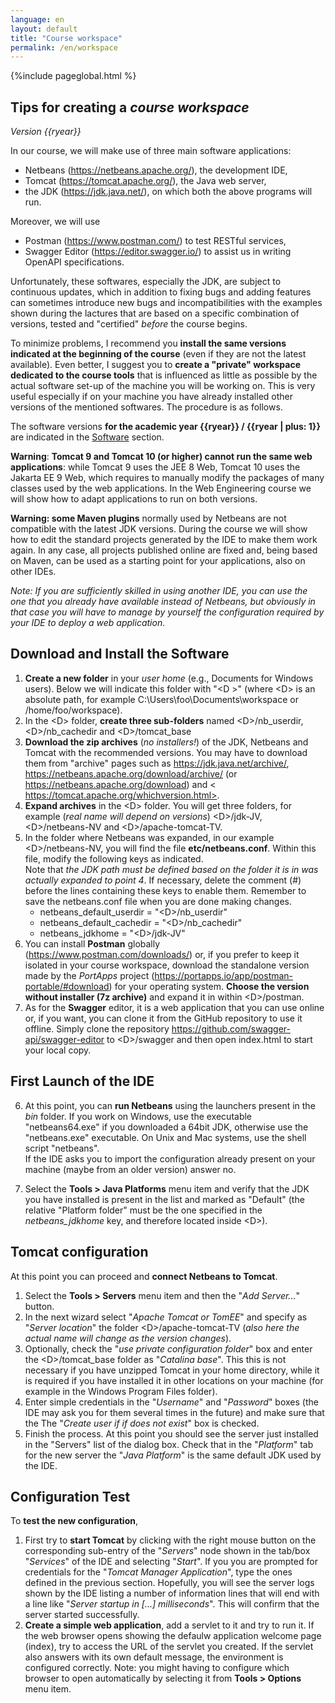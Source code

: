 ```yaml
---
language: en
layout: default
title: "Course workspace"
permalink: /en/workspace
---
```



{%include pageglobal.html %}

## Tips for creating a *course workspace* 

*Version {{ryear}}*

In our course, we will make use of three main software applications:
- Netbeans (<https://netbeans.apache.org/>), the development IDE,
- Tomcat (<https://tomcat.apache.org/>), the Java web server,
- the JDK (<https://jdk.java.net/>), on which both the above programs will run.

Moreover, we will use
- Postman (<https://www.postman.com/>) to test RESTful services,
- Swagger Editor (<https://editor.swagger.io/>) to assist us in writing OpenAPI specifications.

Unfortunately, these softwares, especially the JDK, are subject to continuous updates, which in addition to
fixing bugs and adding features can sometimes introduce new bugs
and incompatibilities with the examples shown during the lactures that are based
on a specific combination of versions, tested and "certified" *before*
the course begins.

To minimize problems, I recommend you **install the same versions indicated at the beginning of the course** 
(even if they are not the latest available). Even
better, I suggest you to **create a "private" workspace dedicated to the course tools** 
that is influenced as little as possible by the actual software set-up of the machine you will be working on. 
This is very useful especially if on your machine you have already installed other versions of the mentioned softwares. 
The procedure is as follows.

The software versions **for the academic year {{ryear}} / {{ryear | plus: 1}}** are indicated in the [Software](/en/risorse#software) section.


**Warning**: **Tomcat 9 and Tomcat 10 (or higher) cannot run the same web applications**: while Tomcat 9
uses the JEE 8 Web, Tomcat 10 uses the Jakarta EE 9 Web, which requires to manually modify the packages of many classes
used by the web applications. In the Web Engineering course we will show how to adapt
applications to run on both versions.

**Warning: some Maven plugins** normally used by Netbeans are not compatible with the latest 
JDK versions. During the course we will show how to edit the standard projects
generated by the IDE to make them work again. In any case,
all projects published online are fixed and, being based on
Maven, can be used as a starting point for your applications,
also on other IDEs.

*Note: If you are sufficiently skilled in using another IDE, you can use the one that
you already have available instead of Netbeans, but obviously in that case you will have to
manage by yourself the configuration required by your IDE to deploy a web application.*

## Download and Install the Software

1. **Create a new folder** in your *user home*
(e.g., Documents for Windows users). Below we will indicate this folder with "\<D \>"
(where \<D\> is an absolute path, for example C:\\Users\\foo\\Documents\\workspace
or /home/foo/workspace).
2. In the \<D\> folder, **create three sub-folders** named
\<D\>/nb_userdir, \<D\>/nb_cachedir and \<D\>/tomcat_base
3. **Download the zip archives** (*no installers!*) of the JDK,
Netbeans and Tomcat with the recommended versions. You may have to download them from "archive" pages
such as <https://jdk.java.net/archive/>, <https://netbeans.apache.org/download/archive/> (or <https://netbeans.apache.org/download>) 
and < https://tomcat.apache.org/whichversion.html>.
4. **Expand archives** in the \<D\> folder. You will get 
three folders, for example (*real name will depend on versions*) \<D\>/jdk-JV,
\<D\>/netbeans-NV and \<D\>/apache-tomcat-TV.
5. In the folder where Netbeans was expanded, in our example \<D\>/netbeans-NV,
you will find the file **etc/netbeans.conf**. Within this file,
modify the following keys as indicated.   
   Note that *the JDK path must be defined based on the folder it is in
was actually expanded to point 4*. If necessary, delete the
comment (#) before the lines containing these keys to enable them.
Remember to save the netbeans.conf file when you are done making changes.
   - netbeans_default_userdir = "\<D\>/nb_userdir"
   - netbeans_default_cachedir = "\<D\>/nb_cachedir"
   - netbeans_jdkhome = "\<D\>/jdk-JV"
6. You can install **Postman** globally (<https://www.postman.com/downloads/>) or, if you prefer to keep it isolated in your course workspace, download the standalone version made by the *PortApps* project (<https://portapps.io/app/postman-portable/#download>) for your operating system. **Choose the version without installer (7z archive)** and expand it in within \<D\>/postman.
7. As for the **Swagger** editor, it is a web application that you can use online or, if you want, you can clone it from the GitHub repository to use it offline. Simply clone the repository <https://github.com/swagger-api/swagger-editor> to \<D\>/swagger and then open index.html to start your local copy.   
   
## First Launch of the IDE

6. At this point, you can **run Netbeans** using the launchers
present in the *bin* folder. If you work on Windows, use the executable
"netbeans64.exe" if you downloaded a 64bit JDK, otherwise use
the "netbeans.exe" executable. On Unix and Mac systems, use the shell script
"netbeans".  
   If the IDE asks you to import the configuration already present on 
your machine (maybe from an older version) answer no.

7. Select the **Tools \> Java Platforms** menu item and
verify that the JDK you have installed is present in the list and marked
as "Default" (the relative "Platform folder" must be the one specified
in the *netbeans_jdkhome* key, and therefore located inside \<D\>).

## Tomcat configuration

At this point you can proceed and **connect Netbeans to Tomcat**.
   1. Select the **Tools \> Servers** menu item and then the
"*Add Server...*" button.
   2. In the next wizard select "*Apache Tomcat or TomEE*" and specify as
"*Server location*" the folder \<D\>/apache-tomcat-TV (*also
here the actual name will change as the version changes*).
   3. Optionally, check the "*use private configuration folder*" box
and enter the \<D\>/tomcat_base folder as "*Catalina base*". This
this is not necessary if you have unzipped Tomcat in your home
directory, while it is required if you have installed it in other locations on
your machine (for example in the Windows Program Files folder).
   4. Enter simple credentials in the "*Username*" and "*Password*" boxes
(the IDE may ask you for them several times in the future) and make sure that the
The "*Create user if if does not exist*" box is checked.
   5. Finish the process. At this point you should see the server just
installed in the "Servers" list of the dialog box. Check that in the
"*Platform*" tab for the new server the "*Java Platform*"
is the same default JDK used by the IDE.

## Configuration Test

To **test the new configuration**,
   1. First try to **start Tomcat** by clicking with the right mouse button
on the corresponding sub-entry of the "*Servers*" node shown in the
tab/box "*Services*" of the IDE and selecting "*Start*". If you
you are prompted for credentials for the "*Tomcat Manager Application*",
type the ones defined in the previous section. Hopefully, you will see the server logs
shown by the IDE listing a number of information lines that will end
with a line like "*Server startup in \[...\] milliseconds*". This will
confirm that the server started successfully.
   2. **Create a simple web application**, add a servlet to it and
try to run it. If the web browser opens showing the defaulw application welcome page (index), 
try to access the URL of the servlet you created. If the servlet also answers with its own
default message, the environment is configured correctly. Note: you might
having to configure which browser to open automatically by selecting it from
**Tools \> Options** menu item.